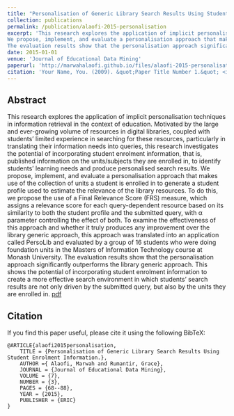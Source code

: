 ```yaml
---
title: "Personalisation of Generic Library Search Results Using Student Enrolment Information"
collection: publications
permalink: /publication/alaofi-2015-personalisation
excerpt: 'This research explores the application of implicit personalisation techniques in information retrieval in the context of education. Motivated by the large and ever-growing volume of resources in digital libraries, coupled with students’ limited experience in searching for these resources, particularly in translating their information needs into queries, this research investigates the potential of incorporating student enrolment information, that is, published information on the units/subjects they are enrolled in, to identify students’ learning needs and produce personalised search results.
We propose, implement, and evaluate a personalisation approach that makes use of the collection of units a student is enrolled in to generate a student profile used to estimate the relevance of the library resources. To do this, we propose the use of a Final Relevance Score (FRS) measure, which assigns a relevance score for each query-dependent resource based on its similarity to both the student profile and the submitted query, with α parameter controlling the effect of both. To examine the effectiveness of this approach and whether it truly produces any improvement over the library generic approach, this approach was translated into an application called PersoLib and evaluated by a group of 16 students who were doing foundation units in the Masters of Information Technology course at Monash University.
The evaluation results show that the personalisation approach significantly outperforms the library generic approach. This shows the potential of incorporating student enrolment information to create a more effective search environment in which students’ search results are not only driven by the submitted query, but also by the units they are enrolled in.'
date: 2015-01-01
venue: 'Journal of Educational Data Mining'
paperurl: 'http://marwahalaofi.github.io/files/alaofi-2015-personalisation.pdf'
citation: 'Your Name, You. (2009). &quot;Paper Title Number 1.&quot; <i>Journal 1</i>. 1(1).'
---
```

## Abstract
This research explores the application of implicit personalisation techniques in information retrieval in the context of education. Motivated by the large and ever-growing volume of resources in digital libraries, coupled with students’ limited experience in searching for these resources, particularly in translating their information needs into queries, this research investigates the potential of incorporating student enrolment information, that is, published information on the units/subjects they are enrolled in, to identify students’ learning needs and produce personalised search results.
We propose, implement, and evaluate a personalisation approach that makes use of the collection of units a student is enrolled in to generate a student profile used to estimate the relevance of the library resources. To do this, we propose the use of a Final Relevance Score (FRS) measure, which assigns a relevance score for each query-dependent resource based on its similarity to both the student profile and the submitted query, with α parameter controlling the effect of both. To examine the effectiveness of this approach and whether it truly produces any improvement over the library generic approach, this approach was translated into an application called PersoLib and evaluated by a group of 16 students who were doing foundation units in the Masters of Information Technology course at Monash University.
The evaluation results show that the personalisation approach significantly outperforms the library generic approach. This shows the potential of incorporating student enrolment information to create a more effective search environment in which students’ search results are not only driven by the submitted query, but also by the units they are enrolled in.
[pdf](http://academicpages.github.io/files/paper1.pdf)

## Citation
If you find this paper useful, please cite it using the following BibTeX:
```
@ARTICLE{alaofi2015personalisation,
    TITLE = {Personalisation of Generic Library Search Results Using Student Enrolment Information.},
    AUTHOR ={ Alaofi, Marwah and Rumantir, Grace},
    JOURNAL = {Journal of Educational Data Mining},
    VOLUME = {7},
    NUMBER = {3},
    PAGES = {68--88},
    YEAR = {2015},
    PUBLISHER = {ERIC}
}
```
